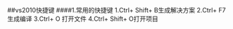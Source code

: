 ##vs2010快捷键
####1.常用的快捷键
1.Ctrl+ Shift+ B生成解决方案 
2.Ctrl+ F7 生成编译 
3.Ctrl+ O 打开文件 
4.Ctrl+ Shift+ O打开项目